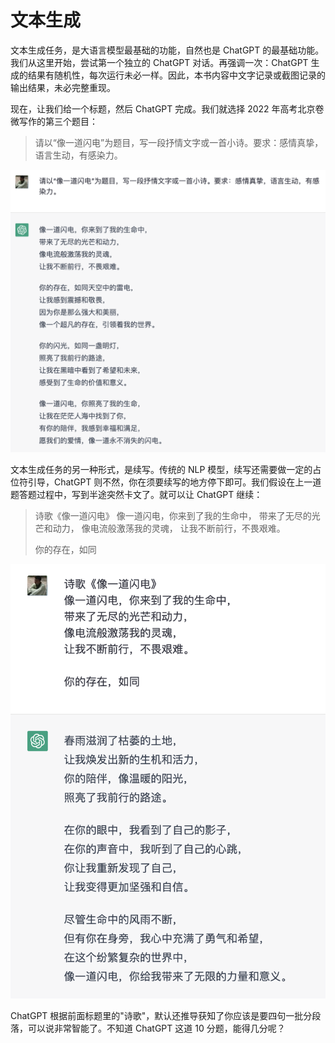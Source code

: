 # 文本生成

文本生成任务，是大语言模型最基础的功能，自然也是 ChatGPT 的最基础功能。我们从这里开始，尝试第一个独立的 ChatGPT 对话。再强调一次：ChatGPT 生成的结果有随机性，每次运行未必一样。因此，本书内容中文字记录或截图记录的输出结果，未必完整重现。

现在，让我们给一个标题，然后 ChatGPT 完成。我们就选择 2022 年高考北京卷微写作的第三个题目：

> 请以“像一道闪电”为题目，写一段抒情文字或一首小诗。要求：感情真挚，语言生动，有感染力。

![](/images/awesome/generate.png)

文本生成任务的另一种形式，是续写。传统的 NLP 模型，续写还需要做一定的占位符引导，ChatGPT 则不然，你在须要续写的地方停下即可。我们假设在上一道题答题过程中，写到半途突然卡文了。就可以让 ChatGPT 继续：

> 诗歌《像一道闪电》
> 像一道闪电，你来到了我的生命中，
> 带来了无尽的光芒和动力，
> 像电流般激荡我的灵魂，
> 让我不断前行，不畏艰难。
> 
> 你的存在，如同

![](/images/awesome/generate-2.png)

ChatGPT 根据前面标题里的"诗歌"，默认还推导获知了你应该是要四句一批分段落，可以说非常智能了。不知道 ChatGPT 这道 10 分题，能得几分呢？

